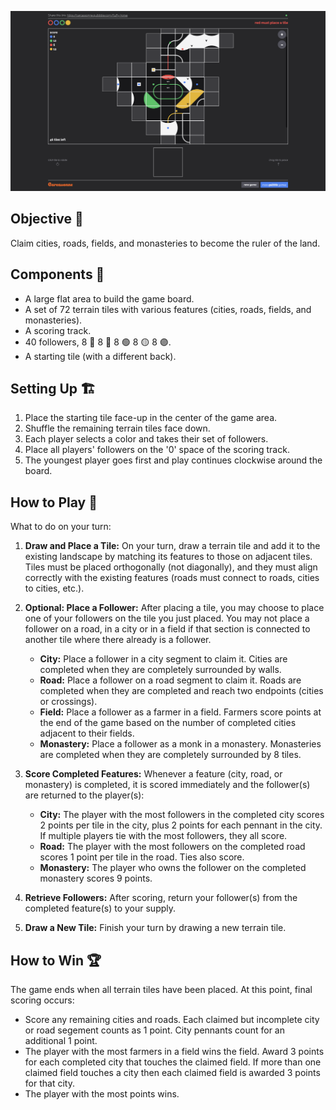 [![tsuro](./screenshot.png)](/)

## Objective 🎯
Claim cities, roads, fields, and monasteries to become the ruler of the land.

## Components 🧱
- A large flat area to build the game board.
- A set of 72 terrain tiles with various features (cities, roads, fields, and monasteries).
- A scoring track.
- 40 followers, 8 🔴 8 🔵 8 🟢 8 🟡 8 🟣.
- A starting tile (with a different back).

## Setting Up 🏗️
1. Place the starting tile face-up in the center of the game area.
2. Shuffle the remaining terrain tiles face down.
3. Each player selects a color and takes their set of followers.
4. Place all players' followers on the '0' space of the scoring track.
5. The youngest player goes first and play continues clockwise around the board.

## How to Play 🚀
What to do on your turn:

1. **Draw and Place a Tile:** On your turn, draw a terrain tile and add it to the existing landscape by matching its features to those on adjacent tiles. Tiles must be placed orthogonally (not diagonally), and they must align correctly with the existing features (roads must connect to roads, cities to cities, etc.).

2. **Optional: Place a Follower:** After placing a tile, you may choose to place one of your followers on the tile you just placed. You may not place a follower on a road, in a city or in a field if that section is connected to another tile where there already is a follower. 
   - **City:** Place a follower in a city segment to claim it. Cities are completed when they are completely surrounded by walls.
   - **Road:** Place a follower on a road segment to claim it. Roads are completed when they are completed and reach two endpoints (cities or crossings).
   - **Field:** Place a follower as a farmer in a field. Farmers score points at the end of the game based on the number of completed cities adjacent to their fields.
   - **Monastery:** Place a follower as a monk in a monastery. Monasteries are completed when they are completely surrounded by 8 tiles.

3. **Score Completed Features:** Whenever a feature (city, road, or monastery) is completed, it is scored immediately and the follower(s) are returned to the player(s): 
   - **City:** The player with the most followers in the completed city scores 2 points per tile in the city, plus 2 points for each pennant in the city. If multiple players tie with the most followers, they all score.
   - **Road:** The player with the most followers on the completed road scores 1 point per tile in the road. Ties also score.
   - **Monastery:** The player who owns the follower on the completed monastery scores 9 points.

4. **Retrieve Followers:** After scoring, return your follower(s) from the completed feature(s) to your supply.

5. **Draw a New Tile:** Finish your turn by drawing a new terrain tile.

## How to Win 🏆
The game ends when all terrain tiles have been placed. At this point, final scoring occurs:
- Score any remaining cities and roads. Each claimed but incomplete city or road segement counts as 1 point. City pennants count for an additional 1 point.
- The player with the most farmers in a field wins the field. Award 3 points for each completed city that touches the claimed field. If more than one claimed field touches a city then each claimed field is awarded 3 points for that city.
- The player with the most points wins.
